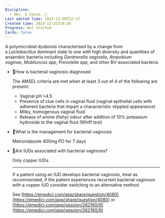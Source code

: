 ```yaml
---
Discipline:
  - Obs. & Gynae. 🤰
Last edited time: 2023-12-09T22:27
Created time: 2023-11-21T20:56
Progress: Not started
Cards: false
---
```

A polymicrobial dysbiosis characterised by a change from a _Lactobacillus_ dominant state to one with high diversity and quantities of anaerobic bacteria including _Gardnerella vaginalis_, _Atopobium vaginae_, _Mobiluncus spp_, _Prevotella spp_, and other BV-associated bacteria.
- 🍒How is bacterial vaginosis diagnosed
    
    The AMSEL criteria are met when at least 3 out of 4 of the following are present:
    
    - Vaginal pH >4.5
    - Presence of clue cells in vaginal fluid (vaginal epithelial cells with adherent bacteria that impart a characteristic stippled appearance)
    - Milky, homogenous vaginal fluid
    - Release of amine (fishy) odour after addition of 10% potassium hydroxide to the vaginal fluid (Whiff test)
- 🍒What is the management for bacterial vaginosis
    
    Metronidazole 400mg PO for 7 days
    
- 🍒Are IUDs associated with bacterial vaginosis?
    
    Only copper IUDs.
    
    ---
    
    If a patient using an IUD develops bacterial vaginosis, treat as recommended; if the patient experiences recurrent bacterial vaginosis with a copper IUD consider switching to an alternative method
    
    See [https://emedici.com/app/share/question/4080](https://emedici.com/app/share/question/4080) or [https://emedici.com/app/session/262160/9](https://emedici.com/app/session/262160/9)